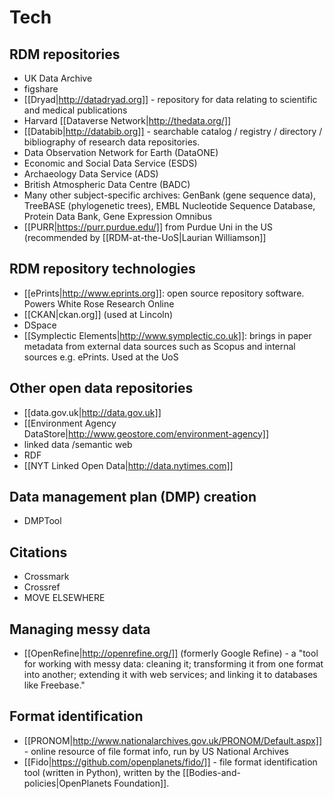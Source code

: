 # Tech #

## RDM repositories ##

 * UK Data Archive
 * figshare
 * [[Dryad|http://datadryad.org]] - repository for data relating to scientific and medical publications
 * Harvard [[Dataverse Network|http://thedata.org/]]
 * [[Databib|http://databib.org]] - searchable catalog / registry / directory / bibliography of research data repositories. 
 * Data Observation Network for Earth (DataONE)
 * Economic and Social Data Service (ESDS)
 * Archaeology Data Service (ADS)
 * British Atmospheric Data Centre (BADC)
 * Many other subject-specific archives: GenBank (gene sequence data), TreeBASE (phylogenetic trees), EMBL Nucleotide Sequence Database, Protein Data Bank, Gene Expression Omnibus
 * [[PURR|https://purr.purdue.edu/]] from Purdue Uni in the US (recommended by [[RDM-at-the-UoS|Laurian Williamson]]

## RDM repository technologies ##

 * [[ePrints|http://www.eprints.org]]: open source repository software.  Powers White Rose Research Online
 * [[CKAN|ckan.org]] (used at Lincoln)
 * DSpace
 * [[Symplectic Elements|http://www.symplectic.co.uk]]: brings in paper metadata from external data sources such as Scopus and internal sources e.g. ePrints.  Used at the UoS

## Other open data repositories ##

 * [[data.gov.uk|http://data.gov.uk]]
 * [[Environment Agency DataStore|http://www.geostore.com/environment-agency]]
 * linked data /semantic web
 * RDF
 * [[NYT Linked Open Data|http://data.nytimes.com]]

## Data management plan (DMP) creation
 
 * DMPTool

## Citations ##

 * Crossmark
 * Crossref
 * MOVE ELSEWHERE

## Managing messy data ##

 * [[OpenRefine|http://openrefine.org/]] (formerly Google Refine) - a "tool for working with messy data: cleaning it; transforming it from one format into another; extending it with web services; and linking it to databases like Freebase."

## Format identification ##

 * [[PRONOM|http://www.nationalarchives.gov.uk/PRONOM/Default.aspx]] - online resource of file format info, run by US National Archives
 * [[Fido|https://github.com/openplanets/fido/]] - file format identification tool (written in Python), written by the [[Bodies-and-policies|OpenPlanets Foundation]].
